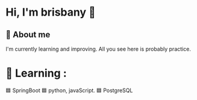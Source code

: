 # Hi, I'm brisbany 🥸

## 👀 About me
I'm currently learning and improving. All you see here is probably practice.
  
 # 🧠 Learning :
  🟦 SpringBoot
  🟦 python, javaScript.
  🟦 PostgreSQL
